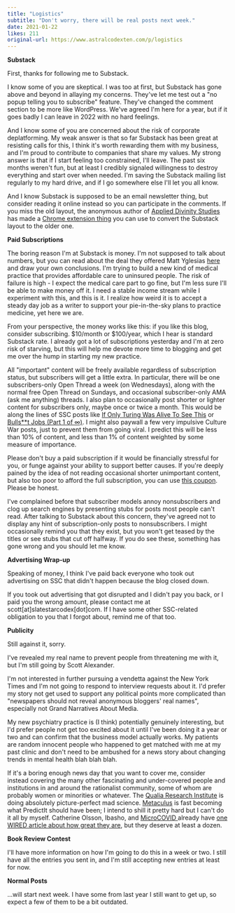 ```yaml
---
title: "Logistics"
subtitle: "Don't worry, there will be real posts next week."
date: 2021-01-22
likes: 211
original-url: https://www.astralcodexten.com/p/logistics
---
```

**Substack**

First, thanks for following me to Substack.

I know some of you are skeptical. I was too at first, but Substack has gone above and beyond in allaying my concerns. They've let me test out a "no popup telling you to subscribe" feature. They've changed the comment section to be more like WordPress. We've agreed I'm here for a year, but if it goes badly I can leave in 2022 with no hard feelings.

And I know some of you are concerned about the risk of corporate deplatforming. My weak answer is that so far Substack has been great at resisting calls for this, I think it's worth rewarding them with my business, and I'm proud to contribute to companies that share my values. My strong answer is that if I start feeling too constrained, I'll leave. The past six months weren't fun, but at least I credibly signaled willingness to destroy everything and start over when needed. I'm saving the Substack mailing list regularly to my hard drive, and if I go somewhere else I'll let you all know.

And I know Substack is supposed to be an email newsletter thing, but consider reading it online instead so you can participate in the comments. If you miss the old layout, the anonymous author of [Applied Divinity Studies](https://applieddivinitystudies.com) has made a [Chrome extension thing](https://applieddivinitystudies.com/slatestarsubstack/) you can use to convert the Substack layout to the older one.

 **Paid Subscriptions**

The boring reason I'm at Substack is money. I'm not supposed to talk about numbers, but you can read about the deal they offered Matt Yglesias [here](https://www.honeycopy.com/marketing-ideas/paid-newsletter) and draw your own conclusions. I'm trying to build a new kind of medical practice that provides affordable care to uninsured people. The risk of failure is high - I expect the medical care part to go fine, but I'm less sure I'll be able to make money off it. I need a stable income stream while I experiment with this, and this is it. I realize how weird it is to accept a steady day job as a writer to support your pie-in-the-sky plans to practice medicine, yet here we are.

From your perspective, the money works like this: if you like this blog, consider subscribing. $10/month or $100/year, which I hear is standard Substack rate. I already got a lot of subscriptions yesterday and I'm at zero risk of starving, but this will help me devote more time to blogging and get me over the hump in starting my new practice.

All "important" content will be freely available regardless of subscription status, but subscribers will get a little extra. In particular, there will be one subscribers-only Open Thread a week (on Wednesdays), along with the normal free Open Thread on Sundays, and occasional subscriber-only AMA (ask me anything) threads. I also plan to occasionally post shorter or lighter content for subscribers only, maybe once or twice a month. This would be along the lines of SSC posts like [If Only Turing Was Alive To See This](https://slatestarcodex.com/2019/06/20/if-only-turing-was-alive-to-see-this/) or [Bulls**t Jobs (Part 1 of ∞)](https://slatestarcodex.com/2018/08/29/bullst-jobs-part-1-of-%e2%88%9e/). I might also paywall a few very impulsive Culture War posts, just to prevent them from going viral. I predict this will be less than 10% of content, and less than 1% of content weighted by some measure of importance. 

Please don't buy a paid subscription if it would be financially stressful for you, or funge against your ability to support better causes. If you're deeply pained by the idea of not reading occasional shorter unimportant content, but also too poor to afford the full subscription, you can use [this coupon](https://astralcodexten.substack.com/932d293e). Please be honest.

I've complained before that subscriber models annoy nonsubscribers and clog up search engines by presenting stubs for posts most people can't read. After talking to Substack about this concern, they've agreed not to display any hint of subscription-only posts to nonsubscribers. I might occasionally remind you that they exist, but you won't get teased by the titles or see stubs that cut off halfway. If you do see these, something has gone wrong and you should let me know.

 **Advertising Wrap-up**

Speaking of money, I think I've paid back everyone who took out advertising on SSC that didn't happen because the blog closed down.

If you took out advertising that got disrupted and I didn't pay you back, or I paid you the wrong amount, please contact me at scott[at]slatestarcodex[dot]com. If I have some other SSC-related obligation to you that I forgot about, remind me of that too.

 **Publicity**

Still against it, sorry.

I've revealed my real name to prevent people from threatening me with it, but I'm still going by Scott Alexander.

I'm not interested in further pursuing a vendetta against the New York Times and I'm not going to respond to interview requests about it. I'd prefer my story not get used to support any political points more complicated than "newspapers should not reveal anonymous bloggers' real names", especially not Grand Narratives About Media. 

My new psychiatry practice is (I think) potentially genuinely interesting, but I'd prefer people not get too excited about it until I've been doing it a year or two and can confirm that the business model actually works. My patients are random innocent people who happened to get matched with me at my past clinic and don't need to be ambushed for a news story about changing trends in mental health blah blah blah.

If it's a boring enough news day that you want to cover me, consider instead covering the many other fascinating and under-covered people and institutions in and around the rationalist community, some of whom are probably women or minorities or whatever. The [Qualia Research Institute](https://www.qualiaresearchinstitute.org/) is doing absolutely picture-perfect mad science. [Metaculus](https://www.metaculus.com/questions/) is fast becoming what PredictIt should have been; I intend to shill it pretty hard but I can't do it all by myself. Catherine Olsson, Ibasho, and [MicroCOVID ](https://www.microcovid.org)already have [one WIRED article about how great they are](https://www.wired.com/story/group-house-covid-risk-points/), but they deserve at least a dozen.

 **Book Review Contest**

I'll have more information on how I'm going to do this in a week or two. I still have all the entries you sent in, and I'm still accepting new entries at least for now.

 **Normal Posts**

...will start next week. I have some from last year I still want to get up, so expect a few of them to be a bit outdated.
